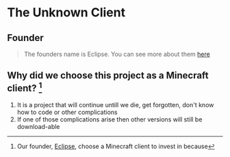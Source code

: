 # The Unknown Client
## Founder

> The founders name is Eclipse.
> You can see more about them [here](https://eclipsethedev.github.io/AboutMe/)

## Why did we choose this project as a Minecraft client? [^1]

[^1]: Our founder, [Eclipse](https://eclipsethedev.github.io/AboutMe/), choose a Minecraft client to invest in because
1. It is a project that will continue untill we die, get forgotten, don't know how to code or other complications
2. If one of those complications arise then other versions will still be download-able
